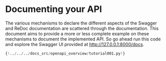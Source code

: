 # Documenting your API

The various mechanisms to declare the different aspects of the Swagger and ReDoc documentation are scattered through the documentation. This document aims to provide a more or less complete example on these mechanisms to document the implemented API. So go ahead run this code and explore the Swagger UI provided at <a href="http://127.0.0.1:8000/docs" class="external-link" target="_blank">http://127.0.0.1:8000/docs</a>.

```Python
{!../../../docs_src/openapi_overview/tutorial001.py!}
```
